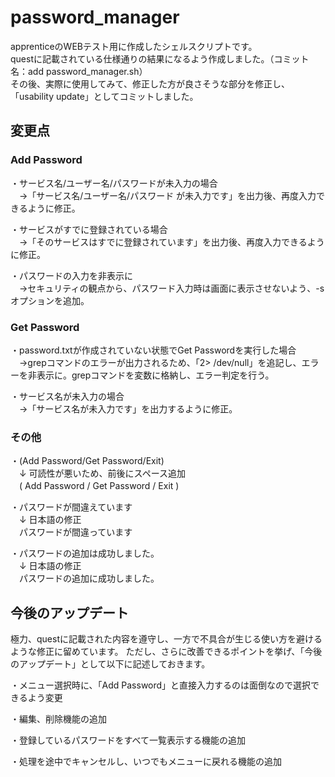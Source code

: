 # password_manager
apprenticeのWEBテスト用に作成したシェルスクリプトです。<br>
questに記載されている仕様通りの結果になるよう作成しました。（コミット名：add password_manager.sh）<br>
その後、実際に使用してみて、修正した方が良さそうな部分を修正し、「usability update」としてコミットしました。


## 変更点
### Add Password
・サービス名/ユーザー名/パスワードが未入力の場合<br>
　→「サービス名/ユーザー名/パスワード が未入力です」を出力後、再度入力できるように修正。

・サービスがすでに登録されている場合<br>
　→「そのサービスはすでに登録されています」を出力後、再度入力できるように修正。

・パスワードの入力を非表示に<br>
　→セキュリティの観点から、パスワード入力時は画面に表示させないよう、-sオプションを追加。


### Get Password
・password.txtが作成されていない状態でGet Passwordを実行した場合<br>
　→grepコマンドのエラーが出力されるため、「2> /dev/null」を追記し、エラーを非表示に。grepコマンドを変数に格納し、エラー判定を行う。

・サービス名が未入力の場合<br>
　→「サービス名が未入力です」を出力するように修正。


### その他
・(Add Password/Get Password/Exit)<br>
　↓ 可読性が悪いため、前後にスペース追加<br>
　( Add Password / Get Password / Exit )

・パスワードが間違えています<br>
　↓ 日本語の修正<br>
　パスワードが間違っています

・パスワードの追加は成功しました。<br>
　↓ 日本語の修正<br>
　パスワードの追加に成功しました。


## 今後のアップデート
極力、questに記載された内容を遵守し、一方で不具合が生じる使い方を避けるような修正に留めています。
ただし、さらに改善できるポイントを挙げ、「今後のアップデート」として以下に記述しておきます。

・メニュー選択時に、「Add Password」と直接入力するのは面倒なので選択できるよう変更

・編集、削除機能の追加

・登録しているパスワードをすべて一覧表示する機能の追加

・処理を途中でキャンセルし、いつでもメニューに戻れる機能の追加